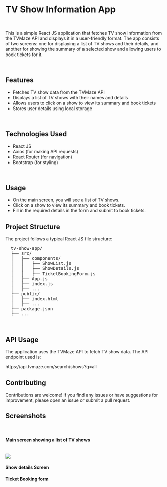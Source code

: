 <h1>TV Show Information App</h1>
<br/>
<p>This is a simple React JS application that fetches TV show information from the TVMaze API and displays it in a user-friendly format. The app consists of two screens: one for displaying a list of TV shows and their details, and another for showing the summary of a selected show and allowing users to book tickets for it.</p>
<br/>
<h2>Features</h2>
<ul>
  <li>Fetches TV show data from the TVMaze API</li>
<li>Displays a list of TV shows with their names and details</li>
<li>Allows users to click on a show to view its summary and book tickets</li>
<li>Stores user details using local storage</li>
</ul>
<br/>
<h2>Technologies Used</h2>
<ul>
  <li>React JS</li>
  <li>Axios (for making API requests)</li>
  <li>React Router (for navigation)</li>
  <li>Bootstrap (for styling)</li>
</ul>
<br/>
<h2>Usage</h2>
<ul>
  <li>On the main screen, you will see a list of TV shows.</li>
  <li>Click on a show to view its summary and book tickets.</li>
  <li>Fill in the required details in the form and submit to book tickets.</li>
</ul>
<h2>Project Structure</h2>
<p>The project follows a typical React JS file structure:</p>
<pre>
  tv-show-app/
  ├── src/
  │   ├── components/
  │   │   ├── ShowList.js
  │   │   ├── ShowDetails.js
  │   │   ├── TicketBookingForm.js
  │   ├── App.js
  │   ├── index.js
  │   ├── ...
  ├── public/
  │   ├── index.html
  │   ├── ...
  ├── package.json
  ├── ...
</pre>
<br/>
<h2>API Usage</h2>
<p>The application uses the TVMaze API to fetch TV show data. The API endpoint used is:</p>
<a>https://api.tvmaze.com/search/shows?q=all</a>
<br/>
<h2>Contributing</h2>
<p>Contributions are welcome! If you find any issues or have suggestions for improvement, please open an issue or submit a pull request.</p>
<h2>Screenshots</h2>
<br/>
<h4>Main screen showing a list of TV shows</h4>
<br/>
<img src='https://drive.google.com/file/d/145VbCE8HzpGYv_N20GNbGAFX6RWIxkzY/view?usp=sharing'/>
<h4>Show details Screen</h4>
<h4>Ticket Booking form</h4>

